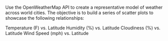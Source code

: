 Use the OpenWeatherMap API to create a representative model of weather across world cities.
The objective is to build a series of scatter plots to showcase the following relationships:

Temperature (F) vs. Latitude
Humidity (%) vs. Latitude
Cloudiness (%) vs. Latitude
Wind Speed (mph) vs. Latitude

